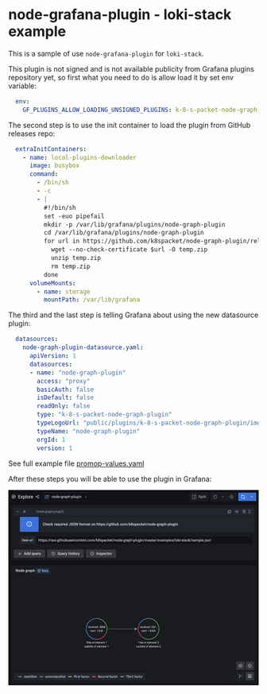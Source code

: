 # node-grafana-plugin - loki-stack example

This is a sample of use `node-grafana-plugin` for `loki-stack`.

This plugin is not signed and is not available publicity from Grafana plugins repository yet, so first what you need to do is allow load it by set env variable:

```yaml
  env:
    GF_PLUGINS_ALLOW_LOADING_UNSIGNED_PLUGINS: k-8-s-packet-node-graph-plugin
```

The second step is to use the init container to load the plugin from GitHub releases repo:

```yaml
  extraInitContainers:
    - name: local-plugins-downloader
      image: busybox
      command:
        - /bin/sh
        - -c
        - |
          #!/bin/sh
          set -euo pipefail
          mkdir -p /var/lib/grafana/plugins/node-graph-plugin
          cd /var/lib/grafana/plugins/node-graph-plugin
          for url in https://github.com/k8spacket/node-graph-plugin/releases/download/0.1.0/plugin.zip; do
            wget --no-check-certificate $url -O temp.zip
            unzip temp.zip
            rm temp.zip
          done
      volumeMounts:
        - name: storage
          mountPath: /var/lib/grafana
```

The third and the last step is telling Grafana about using the new datasource plugin:

```yaml
  datasources:
    node-graph-plugin-datasource.yaml:
      apiVersion: 1
      datasources:
      - name: "node-graph-plugin"
        access: "proxy"
        basicAuth: false
        isDefault: false
        readOnly: false
        type: "k-8-s-packet-node-graph-plugin"
        typeLogoUrl: "public/plugins/k-8-s-packet-node-graph-plugin/img/logo.svg"
        typeName: "node-graph-plugin"
        orgId: 1
        version: 1
```

See full example file [promop-values.yaml](promop-values.yaml)

After these steps you will be able to use the plugin in Grafana:

![grafana.png](grafana.png)